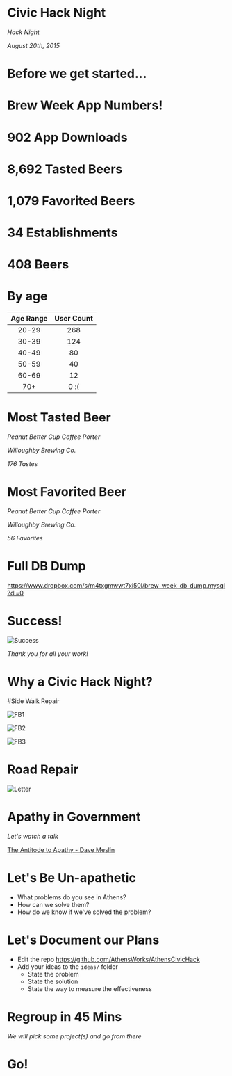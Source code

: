 
# Civic Hack Night

*Hack Night*

_August 20th, 2015_



# Before we get started...


# Brew Week App Numbers!


# 902 App Downloads


# 8,692 Tasted Beers


# 1,079 Favorited Beers


# 34 Establishments


# 408 Beers


# By age

| Age Range | User Count |
|:---------:|:----------:|
| 20-29     | 268        |
| 30-39     | 124        |
| 40-49     | 80         |
| 50-59     | 40         |
| 60-69     | 12         |
| 70+       | 0 :(       |


# Most Tasted Beer

*Peanut Better Cup Coffee Porter*

_Willoughby Brewing Co._

_176 Tastes_


# Most Favorited Beer
*Peanut Better Cup Coffee Porter*

_Willoughby Brewing Co._

_56 Favorites_


# Full DB Dump

<https://www.dropbox.com/s/m4txgmwwt7xi50l/brew_week_db_dump.mysql?dl=0>


# Success!
![Success](images/SuccessKid.jpg)

_Thank you for all your work!_



# Why a Civic Hack Night?


#Side Walk Repair

![FB1](images/FB1.png)


![FB2](images/FB2.png)


![FB3](images/FB3.png)


# Road Repair

![Letter](images/Letter.jpg)



# Apathy in Government

_Let's watch a talk_

[The Antitode to Apathy - Dave Meslin ](http://www.ted.com/talks/dave_meslin_the_antidote_to_apathy?language=en)



# Let's Be Un-apathetic

* What problems do you see in Athens?
* How can we solve them?
* How do we know if we've solved the problem?



# Let's Document our Plans

* Edit the repo <https://github.com/AthensWorks/AthensCivicHack>
* Add your ideas to the `ideas/` folder
  * State the problem
  * State the solution
  * State the way to measure the effectiveness


# Regroup in 45 Mins

*We will pick some project(s) and go from there*



# Go!
